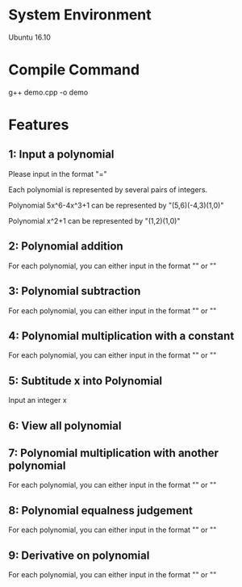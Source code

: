 # System Environment

Ubuntu 16.10

# Compile Command

g++ demo.cpp -o demo

# Features

## 1: Input a polynomial

Please input in the format "<Variable>=<Polynomial>"

Each polynomial is represented by several pairs of integers.

Polynomial 5x^6-4x^3+1 can be represented by "(5,6)(-4,3)(1,0)"

Polynomial x^2+1 can be represented by "(1,2)(1,0)"

## 2: Polynomial addition

For each polynomial, you can either input in the format "<Variable>" or "<Polynomial>"

## 3: Polynomial subtraction

For each polynomial, you can either input in the format "<Variable>" or "<Polynomial>"

## 4: Polynomial multiplication with a constant

For each polynomial, you can either input in the format "<Variable>" or "<Polynomial>"

## 5: Subtitude x into Polynomial

Input an integer x

## 6: View all polynomial

## 7: Polynomial multiplication with another polynomial

For each polynomial, you can either input in the format "<Variable>" or "<Polynomial>"

## 8: Polynomial equalness judgement

For each polynomial, you can either input in the format "<Variable>" or "<Polynomial>"

## 9: Derivative on polynomial

For each polynomial, you can either input in the format "<Variable>" or "<Polynomial>"
